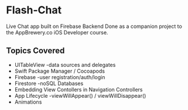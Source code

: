 # Flash-Chat
Live Chat app built on Firebase Backend
Done as a companion project to the AppBrewery.co
iOS Developer course.


## Topics Covered
* UITableView -data sources and delegates
* Swift Package Manager / Cocoapods
* Firebase -user registration/auth/login
* Firestore -noSQL Databases
* Embedding View Contollers in Navigation Controllers
* App Lifecycle -viewWillAppear() / viewWillDisappear()
* Animations
